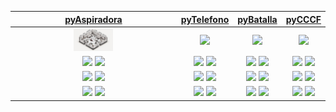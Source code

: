 <div align=center>

|[pyAspiradora](https://github.com/puntoReflex/pyAspiradora)|[pyTelefono](https://github.com/puntoReflex/pyTelefonoDescacharrado)|[pyBatalla](https://github.com/puntoReflex/pyBatalla)|[pyCCCF](https://github.com/puntoReflex/pyCCCF)|
|:-:|:-:|:-:|:-:|
<img width="25%" src="https://raw.githubusercontent.com/puntoReflex/pyAspiradora/main/images/rectangularRoom.png">|<img width="25%" src="https://raw.githubusercontent.com/mmasias/pyTelefonoDescacharrado/main/images/DALL%C2%B7E%202023-11-11%2012.20.21%20-%20A%20comic-style%20illustration%20of%20five%20children%20sitting%20in%20a%20row%20from%20left%20to%20right.%20The%20first%20child%20on%20the%20left%2C%20a%20girl%2C%20has%20long%20black%20hair%20and%20is%20whisp.png">|<img width="25%" src="https://raw.githubusercontent.com/mmasias/23-24-prg1/main/imagenes/DALL%C2%B7E-2023-10-23%2022.53.31-80s-themed-charcoal-drawing.png">|<img width="25%" src="https://camo.githubusercontent.com/d7cd1da8d183727ace95ef6d4266e48de30427b6dc16485cd53ab58db4aba219/68747470733a2f2f70726576696577732e31323372662e636f6d2f696d616765732f616c756e61312f616c756e6131313830392f616c756e61313138303930303032322f3130373738373331342d766563746f722d64652d696c757374726163692543332542336e2d64652d646962756a6f2d626c616e636f2d6e6567726f2d67722543332541316669636f2d64652d7469656e64612d67656e74652d6573706572616e646f2d656e2d6c612d636f6c612d64652d6c612e6a7067">
![](https://img.shields.io/badge/PRG1-blue) ![](https://img.shields.io/badge/PRG2-lightgray)|![](https://img.shields.io/badge/PRG1-blue) ![](https://img.shields.io/badge/PRG2-lightgray)|![](https://img.shields.io/badge/PRG1-lightgray) ![](https://img.shields.io/badge/PRG2-lightgray)|![](https://img.shields.io/badge/PRG1-blue) ![](https://img.shields.io/badge/PRG2-lightgray)|
![](https://img.shields.io/badge/EDA1-lightgray) ![](https://img.shields.io/badge/EDA2-lightgray)|![](https://img.shields.io/badge/EDA1-blue) ![](https://img.shields.io/badge/EDA2-lightgray)|![](https://img.shields.io/badge/EDA1-lightgray) ![](https://img.shields.io/badge/EDA2-lightgray)|![](https://img.shields.io/badge/EDA1-blue) ![](https://img.shields.io/badge/EDA2-lightgray)
![](https://img.shields.io/badge/IdSw1-lightgray)  ![](https://img.shields.io/badge/IdSw2-lightgray)|![](https://img.shields.io/badge/IdSw1-blue)  ![](https://img.shields.io/badge/IdSw2-lightgray)|![](https://img.shields.io/badge/IdSw1-blue)  ![](https://img.shields.io/badge/IdSw2-lightgray)|![](https://img.shields.io/badge/IdSw1-blue)  ![](https://img.shields.io/badge/IdSw2-lightgray)

</div>
